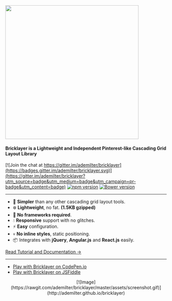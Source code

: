 <img src="https://raw.githubusercontent.com/ademilter/bricklayer/master/logo.png" width="416">

#### Bricklayer is a Lightweight and Independent Pinterest-like Cascading Grid Layout Library

[![Join the chat at https://gitter.im/ademilter/bricklayer](https://badges.gitter.im/ademilter/bricklayer.svg)](https://gitter.im/ademilter/bricklayer?utm_source=badge&utm_medium=badge&utm_campaign=pr-badge&utm_content=badge)
[![npm version](https://badge.fury.io/js/bricklayer.svg)](https://badge.fury.io/js/bricklayer)
[![Bower version](https://badge.fury.io/bo/bricklayer.svg)](https://badge.fury.io/bo/bricklayer)

---

 - :gem: **Simpler** than any other cascading grid layout tools.
 - :snowflake: **Lightweight**, no fat. **(1.5KB gzipped)**
 - :construction_worker: **No frameworks required**.
 - :droplet: **Responsive** support with no glitches.
 - :zap: **Easy** configuration.
 - :skull: **No inline styles**, static positioning.
 - :package: Integrates with **jQuery**, **Angular.js** and **React.js** easily.

[Read Tutorial and Documentation →](Quick-Start)

---

 - [Play with Bricklayer on CodePen.io](http://codepen.io/f/pen/QNBwrO)
 - [Play with Bricklayer on JSFiddle](https://jsfiddle.net/fka/totn2yL0/)

<center>
[![Image](https://rawgit.com/ademilter/bricklayer/master/assets/screenshot.gif)](http://ademilter.github.io/bricklayer)
</center>
